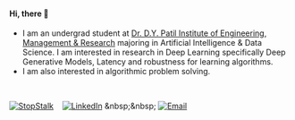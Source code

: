 #### Hi, there 👋


-  I am an undergrad student at [Dr. D.Y. Patil Institute of Engineering, Management & Research](https://www.dypiemr.ac.in/) majoring in Artificial Intelligence & Data Science. I am interested in research in Deep Learning specifically Deep Generative Models, Latency and robustness for learning algorithms.
-  I am also interested in algorithmic problem solving.

&nbsp;

 [![StopStalk](https://user-images.githubusercontent.com/65327333/169532567-40144b7b-6387-4588-a127-c5113e94c173.png)](https://www.stopstalk.com/user/profile/unnum_sykar1709)   &nbsp;&nbsp;   [![LinkedIn](https://user-images.githubusercontent.com/65327333/169534362-2dcddeb7-c6b0-4211-84ad-6b181db1a290.png)]([https://www.stopstalk.com/user/profile/unnum_sykar1709](https://www.linkedin.com/in/unnumsykar/)) &nbsp;&nbsp; [![Email](https://user-images.githubusercontent.com/65327333/169535597-a4efb73e-6778-448f-be09-f79b1a6db91c.png)](mailto:1709krsunny@gmail.com)

